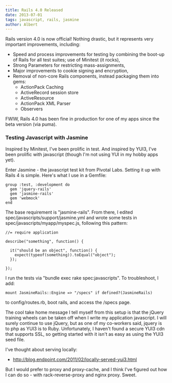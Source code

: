 ```yaml
---
title: Rails 4.0 Released
date: 2013-07-01
tags: javascript, rails, jasmine
author: Albert
---
```

Rails version 4.0 is now official! Nothing drastic, but it represents very
important improvements, including:

* Speed and process improvements for testing by combining the boot-up of Rails
  for all test suites; use of Minitest (it rocks),
* Strong Parameters for restricting mass-assignments,
* Major improvements to cookie signing and encryption,
* Removal of non-core Rails components, instead packaging them into gems:
  * ActionPack Caching
  * ActiveRecord session store
  * ActiveResource
  * ActionPack XML Parser
  * Observers

FWIW, Rails 4.0 has been fine in production for one of my apps since the
beta version (via puma).

### Testing Javascript with Jasmine
Inspired by Minitest, I've been prolific in test. And inspired by YUI3, I've
been prolific with javascript (though I'm not using YUI in my hobby apps yet).

Enter Jasmine - the javascript test kit from Pivotal Labs. Setting it up with
Rails 4 is simple. Here's what I use in a Gemfile:


    group :test, :development do
      gem 'jquery-rails'
      gem 'jasmine-rails'
      gem 'webmock'
    end

The base requirement is "jasmine-rails". From there, I edited
spec/javascripts/support/jasmine.yml and wrote some tests in 
spec/javascripts/myapp/myspec.js, following this pattern:


    //= require application

    describe("something", function() {

      it("should be an object", function() {
        expect(typeof(something)).toEqual("object");
      });

    });

I run the tests via "bundle exec rake spec:javascripts". To troubleshoot, I
add:

    mount JasmineRails::Engine => "/specs" if defined?(JasmineRails)

to config/routes.rb, boot rails, and access the /specs page.

The cool take home message I tell myself from this setup is that the jQuery
training wheels can be taken off when I write my application javascript. I will
surely continue to use jQuery, but as one of my co-workers said, jquery is to
php as YUI3 is to Ruby. Unfortunately, I haven't found a secure YUI3 cdn that
supports SSL, so getting started with it isn't as easy as using the YUI3 seed
file.

I've thought about serving locally:

* http://blog.endpoint.com/2011/02/locally-served-yui3.html

But I would prefer to proxy and proxy-cache, and I think I've figured out how
I can do so - with rack-reverse-proxy and nginx proxy. Sweet.
